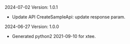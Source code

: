 2024-07-02 Version: 1.0.1
- Update API CreateSampleApi: update response param.


2024-06-27 Version: 1.0.0
- Generated python2 2021-09-10 for xtee.

